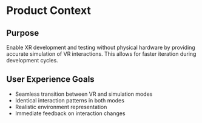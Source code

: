 # Product Context
## Purpose
Enable XR development and testing without physical hardware by providing accurate simulation of VR interactions. This allows for faster iteration during development cycles.

## User Experience Goals
- Seamless transition between VR and simulation modes
- Identical interaction patterns in both modes
- Realistic environment representation
- Immediate feedback on interaction changes
